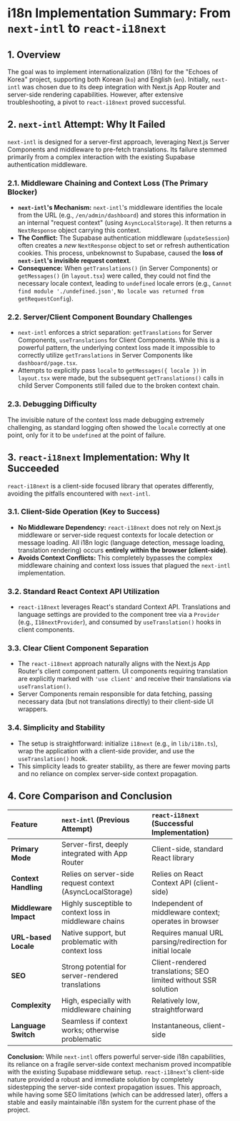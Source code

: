 
# i18n Implementation Summary: From `next-intl` to `react-i18next`

## 1. Overview

The goal was to implement internationalization (i18n) for the "Echoes of Korea" project, supporting both Korean (`ko`) and English (`en`). Initially, `next-intl` was chosen due to its deep integration with Next.js App Router and server-side rendering capabilities. However, after extensive troubleshooting, a pivot to `react-i18next` proved successful.

## 2. `next-intl` Attempt: Why It Failed

`next-intl` is designed for a server-first approach, leveraging Next.js Server Components and middleware to pre-fetch translations. Its failure stemmed primarily from a complex interaction with the existing Supabase authentication middleware.

### 2.1. Middleware Chaining and Context Loss (The Primary Blocker)

*   **`next-intl`'s Mechanism:** `next-intl`'s middleware identifies the locale from the URL (e.g., `/en/admin/dashboard`) and stores this information in an internal "request context" (using `AsyncLocalStorage`). It then returns a `NextResponse` object carrying this context.
*   **The Conflict:** The Supabase authentication middleware (`updateSession`) often creates a *new* `NextResponse` object to set or refresh authentication cookies. This process, unbeknownst to Supabase, caused the **loss of `next-intl`'s invisible request context**.
*   **Consequence:** When `getTranslations()` (in Server Components) or `getMessages()` (in `layout.tsx`) were called, they could not find the necessary locale context, leading to `undefined` locale errors (e.g., `Cannot find module './undefined.json'`, `No locale was returned from getRequestConfig`).

### 2.2. Server/Client Component Boundary Challenges

*   `next-intl` enforces a strict separation: `getTranslations` for Server Components, `useTranslations` for Client Components. While this is a powerful pattern, the underlying context loss made it impossible to correctly utilize `getTranslations` in Server Components like `dashboard/page.tsx`.
*   Attempts to explicitly pass `locale` to `getMessages({ locale })` in `layout.tsx` were made, but the subsequent `getTranslations()` calls in child Server Components still failed due to the broken context chain.

### 2.3. Debugging Difficulty

The invisible nature of the context loss made debugging extremely challenging, as standard logging often showed the `locale` correctly at one point, only for it to be `undefined` at the point of failure.

## 3. `react-i18next` Implementation: Why It Succeeded

`react-i18next` is a client-side focused library that operates differently, avoiding the pitfalls encountered with `next-intl`.

### 3.1. Client-Side Operation (Key to Success)

*   **No Middleware Dependency:** `react-i18next` does not rely on Next.js middleware or server-side request contexts for locale detection or message loading. All i18n logic (language detection, message loading, translation rendering) occurs **entirely within the browser (client-side)**.
*   **Avoids Context Conflicts:** This completely bypasses the complex middleware chaining and context loss issues that plagued the `next-intl` implementation.

### 3.2. Standard React Context API Utilization

*   `react-i18next` leverages React's standard Context API. Translations and language settings are provided to the component tree via a `Provider` (e.g., `I18nextProvider`), and consumed by `useTranslation()` hooks in client components.

### 3.3. Clear Client Component Separation

*   The `react-i18next` approach naturally aligns with the Next.js App Router's client component pattern. UI components requiring translation are explicitly marked with `'use client'` and receive their translations via `useTranslation()`.
*   Server Components remain responsible for data fetching, passing necessary data (but not translations directly) to their client-side UI wrappers.

### 3.4. Simplicity and Stability

*   The setup is straightforward: initialize `i18next` (e.g., in `lib/i18n.ts`), wrap the application with a client-side provider, and use the `useTranslation()` hook.
*   This simplicity leads to greater stability, as there are fewer moving parts and no reliance on complex server-side context propagation.

## 4. Core Comparison and Conclusion

| Feature             | `next-intl` (Previous Attempt)                               | `react-i18next` (Successful Implementation)                     |
| :------------------ | :------------------------------------------------------------ | :-------------------------------------------------------------- |
| **Primary Mode**    | Server-first, deeply integrated with App Router               | Client-side, standard React library                             |
| **Context Handling**| Relies on server-side request context (AsyncLocalStorage)     | Relies on React Context API (client-side)                       |
| **Middleware Impact**| Highly susceptible to context loss in middleware chains       | Independent of middleware context; operates in browser          |
| **URL-based Locale**| Native support, but problematic with context loss             | Requires manual URL parsing/redirection for initial locale      |
| **SEO**             | Strong potential for server-rendered translations             | Client-rendered translations; SEO limited without SSR solution  |
| **Complexity**      | High, especially with middleware chaining                     | Relatively low, straightforward                                 |
| **Language Switch** | Seamless if context works; otherwise problematic              | Instantaneous, client-side                                      |

**Conclusion:** While `next-intl` offers powerful server-side i18n capabilities, its reliance on a fragile server-side context mechanism proved incompatible with the existing Supabase middleware setup. `react-i18next`'s client-side nature provided a robust and immediate solution by completely sidestepping the server-side context propagation issues. This approach, while having some SEO limitations (which can be addressed later), offers a stable and easily maintainable i18n system for the current phase of the project.
